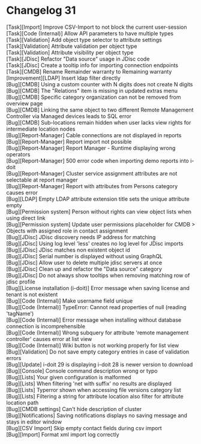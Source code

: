 # Changelog 31

[Task][Import]                       Improve CSV-Import to not block the current user-session<br>
[Task][Code (Internal)]              Allow API parameters to have multiple types<br>
[Task][Validation]                   Add object type selector to attribute settings<br>
[Task][Validation]                   Attribute validation per object type<br>
[Task][Validation]                   Attribute visibility per object type<br>
[Task][JDisc]                        Refactor "Data source" usage in JDisc code<br>
[Task][JDisc]                        Create a tooltip info for importing connection endpoints<br>
[Task][CMDB]                         Rename Remainder warranty to Remaining warranty<br>
[Improvement][LDAP]                  Insert ldap filter directly<br>
[Bug][CMDB]                          Using a custom counter with N digits does not create N digits<br>
[Bug][CMDB]                          The "Relations" item is missing in updated extras menu<br>
[Bug][CMDB]                          Specific category organization can not be removed from overview page<br>
[Bug][CMDB]                          Linking the same object to two different Remote Management Controller via Managed devices leads to SQL error<br>
[Bug][CMDB]                          Sub-locations remain hidden when user lacks view rights for intermediate location nodes<br>
[Bug][Report-Manager]                Cable connections are not displayed in reports<br>
[Bug][Report-Manager]                Report import not possible<br>
[Bug][Report-Manager]                Report Manager - Runtime displaying wrong operators<br>
[Bug][Report-Manager]                500 error code when importing demo reports into i-doit<br>
[Bug][Report-Manager]                Cluster service assignment attributes are not selectable at report manager<br>
[Bug][Report-Manager]                Report with attributes from Persons category causes error<br>
[Bug][LDAP]                          Empty LDAP attribute extension title sets the unique attribute empty<br>
[Bug][Permission system]             Person without rights can view object lists when using direct link<br>
[Bug][Permission system]             Update user permissions placeholder for CMDB > Objects with assigned role in contact assignment<br>
[Bug][JDisc]                         JDisc discovery needs IP address for matching<br>
[Bug][JDisc]                         Using log level 'less' creates no log level for JDisc imports<br>
[Bug][JDisc]                         JDisc matches non existent object id<br>
[Bug][JDisc]                         Serial number is displayed without using GraphQL<br>
[Bug][JDisc]                         Allow user to delete multiple jdisc servers at once<br>
[Bug][JDisc]                         Clean up and refactor the "Data source" category<br>
[Bug][JDisc]                         Do not always show tooltips when removing matching row of jdisc profile<br>
[Bug][License installation (i-doit)] Error message when saving license and tenant is not existent<br>
[Bug][Code (Internal)]               Make username field unique<br>
[Bug][Code (Internal)]               TypeError: Cannot read properties of null (reading 'tagName')<br>
[Bug][Code (Internal)]               Error message when installing without database connection is incomprehensible<br>
[Bug][Code (Internal)]               Wrong subquery for attribute 'remote management controller' causes error at list view<br>
[Bug][Code (Internal)]               Wiki button is not working properly for list view<br>
[Bug][Validation]                    Do not save empty category entries in case of validation errors<br>
[Bug][Update]                        i-doit 29 is displaying i-doit 28 is newer version to download<br>
[Bug][Console]                       Console command description wrong or typo<br>
[Bug][Lists]                         Your given configuration is malformed<br>
[Bug][Lists]                         When filtering 'net with suffix' no results are displayed<br>
[Bug][Lists]                         Typerror shown when accessing file versions category list<br>
[Bug][Lists]                         Filtering a string for attribute location also filter for attribute location path<br>
[Bug][CMDB settings]                 Can't hide description of cluster<br>
[Bug][Notifications]                 Saving notifications displays no saving message and stays in editor window<br>
[Bug][CSV Import]                    Skip empty contact fields during csv import<br>
[Bug][Import]                        Format xml import log correctly<br>
